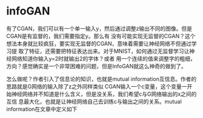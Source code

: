 infoGAN
===
有了CGAN，我们可以有一个单一输入y，然后通过调整z输出不同的图像。但是CGAN是有监督的，我们需要指定y。那么有
没有可能实现无监督的CGAN？这个想法本身就比较疯狂，要实现无监督的CGAN，意味着需要让神经网络不但通过学习提
取了特征，还需要把特征表达出来。对于MNIST，如何通过无监督学习让神经网络知道你输入y=2时就输出2的字体？或者
用一个连续的值来调整字的粗细，方向？感觉确实是一个非常困难的问题，但是InfoGAN就这么神奇的做到了。

怎么做呢？作者引入了信息论的知识，也就是mutual information互信息。作者的思路就是G网络的输入除了z之外同样类似
CGAN输入一个c变量，这个变量一开始神经网络并不知道是什么含义，但是没关系，我们希望c与G网络输出的x之间的互信
息最大化，也就是让神经网络自己去训练c与输出之间的关系。mutual information在文章中定义如下